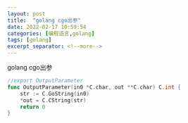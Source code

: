 ```yaml
---
layout: post
title:  "golang cgo出参"
date: 2022-02-17 10:59:54
categories: [编程语言,golang]
tags: [golang]
excerpt_separator: <!--more-->
---
```

golang cgo出参
<!--more-->

```go
//export OutputParameter
func OutputParameter(in0 *C.char, out **C.char) C.int {
    str := C.GoString(in0)
    *out = C.CString(str)
    return 0
}
```